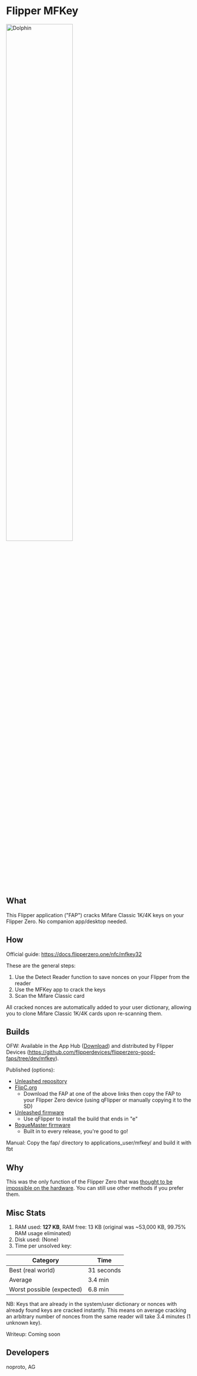 # Flipper MFKey

<img src="https://github.com/noproto/FlipperMfkey/assets/11845893/475bf66a-2e95-44a8-b884-62f28ca5512f" alt="Dolphin" width="60%" height="60%">

## What
This Flipper application ("FAP") cracks Mifare Classic 1K/4K keys on your Flipper Zero. No companion app/desktop needed.

## How
Official guide: https://docs.flipperzero.one/nfc/mfkey32

These are the general steps:

1. Use the Detect Reader function to save nonces on your Flipper from the reader
2. Use the MFKey app to crack the keys
3. Scan the Mifare Classic card

All cracked nonces are automatically added to your user dictionary, allowing you to clone Mifare Classic 1K/4K cards upon re-scanning them.

## Builds
OFW: Available in the App Hub ([Download](https://lab.flipper.net/apps/mfkey)) and distributed by Flipper Devices (https://github.com/flipperdevices/flipperzero-good-faps/tree/dev/mfkey).

Published (options):
* [Unleashed repository](https://github.com/xMasterX/all-the-plugins/tree/main/apps/Tools_Extra)
* [FlipC.org](https://flipc.org/noproto/FlipperMfkey?branch=master&root=fap)
  * Download the FAP at one of the above links then copy the FAP to your Flipper Zero device (using qFlipper or manually copying it to the SD)
* [Unleashed firmware](https://github.com/DarkFlippers/unleashed-firmware/releases/latest)
  * Use qFlipper to install the build that ends in "e"
* [RogueMaster firmware](https://github.com/RogueMaster/flipperzero-firmware-wPlugins/releases/latest)
  * Built in to every release, you're good to go!

Manual: Copy the fap/ directory to applications_user/mfkey/ and build it with fbt

## Why
This was the only function of the Flipper Zero that was [thought to be impossible on the hardware](https://old.reddit.com/r/flipperzero/comments/is31re/comment/g72077x/). You can still use other methods if you prefer them.

## Misc Stats
1. RAM used: **127 KB**, RAM free: 13 KB (original was ~53,000 KB, 99.75% RAM usage eliminated)
2. Disk used: (None)
3. Time per unsolved key:

| Category | Time |
| -------- | ---- |
| Best (real world) | 31 seconds |
| Average | 3.4 min |
| Worst possible (expected) | 6.8 min |

NB: Keys that are already in the system/user dictionary or nonces with already found keys are cracked instantly. This means on average cracking an arbitrary number of nonces from the same reader will take 3.4 minutes (1 unknown key).

Writeup: Coming soon

## Developers
noproto, AG
